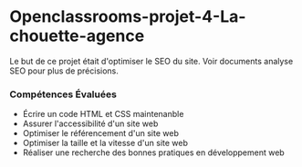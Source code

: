 # Openclassrooms-projet-4-La-chouette-agence

Le but de ce projet était d'optimiser le SEO du site.
Voir documents analyse SEO pour plus de précisions.

### Compétences Évaluées

- Écrire un code HTML et CSS maintenanble 
- Assurer l'accessibilité d'un site web
- Optimiser le référencement d'un site web
- Optimiser la taille et la vitesse d'un site web
- Réaliser une recherche des bonnes pratiques en développement web
